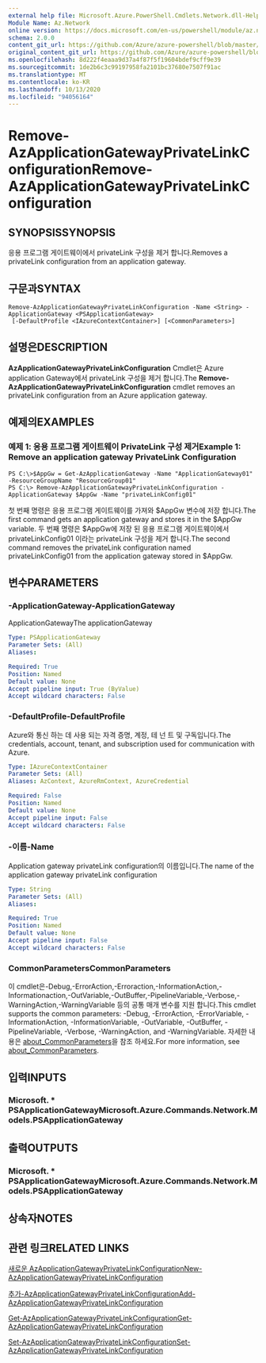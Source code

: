 ```yaml
---
external help file: Microsoft.Azure.PowerShell.Cmdlets.Network.dll-Help.xml
Module Name: Az.Network
online version: https://docs.microsoft.com/en-us/powershell/module/az.network/remove-azapplicationgatewayprivatelinkconfiguration
schema: 2.0.0
content_git_url: https://github.com/Azure/azure-powershell/blob/master/src/Network/Network/help/Remove-AzApplicationGatewayPrivateLinkConfiguration.md
original_content_git_url: https://github.com/Azure/azure-powershell/blob/master/src/Network/Network/help/Remove-AzApplicationGatewayPrivateLinkConfiguration.md
ms.openlocfilehash: 8d222f4eaaa9d37a4f87f5f19604bdef9cff9e39
ms.sourcegitcommit: 1de2b6c3c99197958fa2101bc37680e7507f91ac
ms.translationtype: MT
ms.contentlocale: ko-KR
ms.lasthandoff: 10/13/2020
ms.locfileid: "94056164"
---
```

# <span data-ttu-id="aaadb-101">Remove-AzApplicationGatewayPrivateLinkConfiguration</span><span class="sxs-lookup"><span data-stu-id="aaadb-101">Remove-AzApplicationGatewayPrivateLinkConfiguration</span></span>

## <span data-ttu-id="aaadb-102">SYNOPSIS</span><span class="sxs-lookup"><span data-stu-id="aaadb-102">SYNOPSIS</span></span>
<span data-ttu-id="aaadb-103">응용 프로그램 게이트웨이에서 privateLink 구성을 제거 합니다.</span><span class="sxs-lookup"><span data-stu-id="aaadb-103">Removes a privateLink configuration from an application gateway.</span></span>

## <span data-ttu-id="aaadb-104">구문과</span><span class="sxs-lookup"><span data-stu-id="aaadb-104">SYNTAX</span></span>

```
Remove-AzApplicationGatewayPrivateLinkConfiguration -Name <String> -ApplicationGateway <PSApplicationGateway>
 [-DefaultProfile <IAzureContextContainer>] [<CommonParameters>]
```

## <span data-ttu-id="aaadb-105">설명은</span><span class="sxs-lookup"><span data-stu-id="aaadb-105">DESCRIPTION</span></span>
<span data-ttu-id="aaadb-106">**AzApplicationGatewayPrivateLinkConfiguration** Cmdlet은 Azure application Gateway에서 privateLink 구성을 제거 합니다.</span><span class="sxs-lookup"><span data-stu-id="aaadb-106">The **Remove-AzApplicationGatewayPrivateLinkConfiguration** cmdlet removes an privateLink configuration from an Azure application gateway.</span></span>

## <span data-ttu-id="aaadb-107">예제의</span><span class="sxs-lookup"><span data-stu-id="aaadb-107">EXAMPLES</span></span>

### <span data-ttu-id="aaadb-108">예제 1: 응용 프로그램 게이트웨이 PrivateLink 구성 제거</span><span class="sxs-lookup"><span data-stu-id="aaadb-108">Example 1: Remove an application gateway PrivateLink Configuration</span></span>
```
PS C:\>$AppGw = Get-AzApplicationGateway -Name "ApplicationGateway01" -ResourceGroupName "ResourceGroup01"
PS C:\> Remove-AzApplicationGatewayPrivateLinkConfiguration -ApplicationGateway $AppGw -Name "privateLinkConfig01"
```

<span data-ttu-id="aaadb-109">첫 번째 명령은 응용 프로그램 게이트웨이를 가져와 $AppGw 변수에 저장 합니다.</span><span class="sxs-lookup"><span data-stu-id="aaadb-109">The first command gets an application gateway and stores it in the $AppGw variable.</span></span>
<span data-ttu-id="aaadb-110">두 번째 명령은 $AppGw에 저장 된 응용 프로그램 게이트웨이에서 privateLinkConfig01 이라는 privateLink 구성을 제거 합니다.</span><span class="sxs-lookup"><span data-stu-id="aaadb-110">The second command removes the privateLink configuration named privateLinkConfig01 from the application gateway stored in $AppGw.</span></span>

## <span data-ttu-id="aaadb-111">변수</span><span class="sxs-lookup"><span data-stu-id="aaadb-111">PARAMETERS</span></span>

### <span data-ttu-id="aaadb-112">-ApplicationGateway</span><span class="sxs-lookup"><span data-stu-id="aaadb-112">-ApplicationGateway</span></span>
<span data-ttu-id="aaadb-113">ApplicationGateway</span><span class="sxs-lookup"><span data-stu-id="aaadb-113">The applicationGateway</span></span>

```yaml
Type: PSApplicationGateway
Parameter Sets: (All)
Aliases:

Required: True
Position: Named
Default value: None
Accept pipeline input: True (ByValue)
Accept wildcard characters: False
```

### <span data-ttu-id="aaadb-114">-DefaultProfile</span><span class="sxs-lookup"><span data-stu-id="aaadb-114">-DefaultProfile</span></span>
<span data-ttu-id="aaadb-115">Azure와 통신 하는 데 사용 되는 자격 증명, 계정, 테 넌 트 및 구독입니다.</span><span class="sxs-lookup"><span data-stu-id="aaadb-115">The credentials, account, tenant, and subscription used for communication with Azure.</span></span>

```yaml
Type: IAzureContextContainer
Parameter Sets: (All)
Aliases: AzContext, AzureRmContext, AzureCredential

Required: False
Position: Named
Default value: None
Accept pipeline input: False
Accept wildcard characters: False
```

### <span data-ttu-id="aaadb-116">-이름</span><span class="sxs-lookup"><span data-stu-id="aaadb-116">-Name</span></span>
<span data-ttu-id="aaadb-117">Application gateway privateLink configuration의 이름입니다.</span><span class="sxs-lookup"><span data-stu-id="aaadb-117">The name of the application gateway privateLink configuration</span></span>

```yaml
Type: String
Parameter Sets: (All)
Aliases:

Required: True
Position: Named
Default value: None
Accept pipeline input: False
Accept wildcard characters: False
```

### <span data-ttu-id="aaadb-118">CommonParameters</span><span class="sxs-lookup"><span data-stu-id="aaadb-118">CommonParameters</span></span>
<span data-ttu-id="aaadb-119">이 cmdlet은-Debug,-ErrorAction,-Erroraction,-InformationAction,-Informationaction,-OutVariable,-OutBuffer,-PipelineVariable,-Verbose,-WarningAction,-WarningVariable 등의 공통 매개 변수를 지원 합니다.</span><span class="sxs-lookup"><span data-stu-id="aaadb-119">This cmdlet supports the common parameters: -Debug, -ErrorAction, -ErrorVariable, -InformationAction, -InformationVariable, -OutVariable, -OutBuffer, -PipelineVariable, -Verbose, -WarningAction, and -WarningVariable.</span></span> <span data-ttu-id="aaadb-120">자세한 내용은 [about_CommonParameters](http://go.microsoft.com/fwlink/?LinkID=113216)을 참조 하세요.</span><span class="sxs-lookup"><span data-stu-id="aaadb-120">For more information, see [about_CommonParameters](http://go.microsoft.com/fwlink/?LinkID=113216).</span></span>

## <span data-ttu-id="aaadb-121">입력</span><span class="sxs-lookup"><span data-stu-id="aaadb-121">INPUTS</span></span>

### <span data-ttu-id="aaadb-122">Microsoft. \* PSApplicationGateway</span><span class="sxs-lookup"><span data-stu-id="aaadb-122">Microsoft.Azure.Commands.Network.Models.PSApplicationGateway</span></span>

## <span data-ttu-id="aaadb-123">출력</span><span class="sxs-lookup"><span data-stu-id="aaadb-123">OUTPUTS</span></span>

### <span data-ttu-id="aaadb-124">Microsoft. \* PSApplicationGateway</span><span class="sxs-lookup"><span data-stu-id="aaadb-124">Microsoft.Azure.Commands.Network.Models.PSApplicationGateway</span></span>

## <span data-ttu-id="aaadb-125">상속자</span><span class="sxs-lookup"><span data-stu-id="aaadb-125">NOTES</span></span>

## <span data-ttu-id="aaadb-126">관련 링크</span><span class="sxs-lookup"><span data-stu-id="aaadb-126">RELATED LINKS</span></span>

[<span data-ttu-id="aaadb-127">새로운 AzApplicationGatewayPrivateLinkConfiguration</span><span class="sxs-lookup"><span data-stu-id="aaadb-127">New-AzApplicationGatewayPrivateLinkConfiguration</span></span>](./New-AzApplicationGatewayPrivateLinkConfiguration.md)

[<span data-ttu-id="aaadb-128">추가-AzApplicationGatewayPrivateLinkConfiguration</span><span class="sxs-lookup"><span data-stu-id="aaadb-128">Add-AzApplicationGatewayPrivateLinkConfiguration</span></span>](./Add-AzApplicationGatewayPrivateLinkConfiguration.md)

[<span data-ttu-id="aaadb-129">Get-AzApplicationGatewayPrivateLinkConfiguration</span><span class="sxs-lookup"><span data-stu-id="aaadb-129">Get-AzApplicationGatewayPrivateLinkConfiguration</span></span>](./Get-AzApplicationGatewayPrivateLinkConfiguration.md)

[<span data-ttu-id="aaadb-130">Set-AzApplicationGatewayPrivateLinkConfiguration</span><span class="sxs-lookup"><span data-stu-id="aaadb-130">Set-AzApplicationGatewayPrivateLinkConfiguration</span></span>](./Set-AzApplicationGatewayPrivateLinkConfiguration.md)